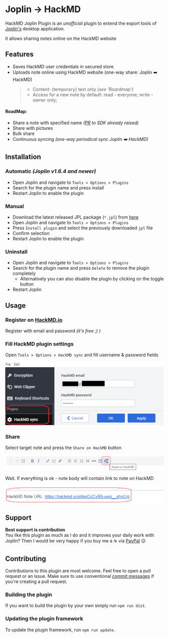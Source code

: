 # Joplin -> HackMD
HackMD Joplin Plugin is an *unofficial* plugin to extend the export tools of [Joplin's](https://joplinapp.org/) desktop application.

It allows sharing notes online on the HackMD website

## Features
- Saves HackMD user credentials in secured store
- Uploads note online using HackMD website (one-way share: Joplin :arrow_right: HackMD)
	>  - Content: {temporary} text only _(see 'Roardmap')_
	>  - Access for a new note by default: read - everyone; write - owner only;

#### RoadMap:
 - Share a note with specified name _([PR](https://github.com/hackmdio/api-client/pull/14) to SDK already raised)_
 - Share with pictures
 - Bulk share
 - Continuous syncing  _(one-way periodical sync Joplin :arrow_right: HackMD)_

## Installation
### Automatic _(Joplin v1.6.4 and newer)_
- Open Joplin and navigate to `Tools > Options > Plugins`
- Search for the plugin name and press install
- Restart Joplin to enable the plugin

### Manual
- Download the latest released JPL package (`*.jpl`) from [here](https://github.com/xardbaiz/joplin-plugin-hackmd/releases/)
- Open Joplin and navigate to `Tools > Options > Plugins`
- Press `Install plugin` and select the previously downloaded `jpl` file
- Confirm selection
- Restart Joplin to enable the plugin

### Uninstall
- Open Joplin and navigate to `Tools > Options > Plugins`
- Search for the plugin name and press `Delete` to remove the plugin completely
  - Alternatively you can also disable the plugin by clicking on the toggle button
- Restart Joplin

## Usage
### Register on [HackMD.io](https://hackmd.io)
Register with email and password _(it's free ;) )_

### Fill HackMD plugin settings
Open `Tools > Options > HackMD sync` and fill username & password fields

![HackMD sync settings|571x227, 75%](docs/HackMD_sync_settings.png)


### Share
Select target note and press the `Share on HackMD` button

![Share button|671x65, 75%](docs/Share_button.png)

Wait. If everything is ok - note body will contain link to note on HackMD

![Result with HackMD link|566x65, 75%](docs/Result_with_HackMD_link.png)

## Support
**Best support is contribution** \
You like this plugin as much as I do and it improves your daily work with Joplin?
Then I would be very happy if you buy me a :coffee: via [PayPal](https://paypal.me/xardbaiz) :wink:

## Contributing
Contributions to this plugin are most welcome. Feel free to open a pull request or an issue.
Make sure to use conventional [commit messages](https://github.com/pvdlg/conventional-commit-types) if you're creating a pull request.

### Building the plugin
If you want to build the plugin by your own simply run `npm run dist`.

### Updating the plugin framework
To update the plugin framework, run `npm run update`. 